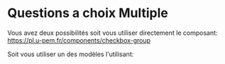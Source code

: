 # Questions a choix Multiple 

Vous avez deux possibilités soit vous utiliser directement le composant: https://pl.u-pem.fr/components/checkbox-group

Soit vous utiliser un des modèles l'utilisant:

